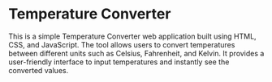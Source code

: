 # Temperature Converter
This is a simple Temperature Converter web application built using HTML, CSS, and JavaScript. The tool allows users to convert temperatures between different units such as Celsius, Fahrenheit, and Kelvin. It provides a user-friendly interface to input temperatures and instantly see the converted values.
